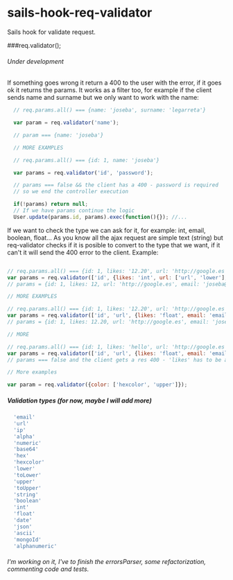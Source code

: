 # sails-hook-req-validator

Sails hook for validate request.

###req.validator();

###### Under development

If something goes wrong it return a 400 to the user with the error, if it goes ok it returns the params. It works as a filter too, for example if the client sends name and surname but we only want to work with the name:

```javascript
  // req.params.all() === {name: 'joseba', surname: 'legarreta'}

  var param = req.validator('name');

  // param === {name: 'joseba'}

  // MORE EXAMPLES

  // req.params.all() === {id: 1, name: 'joseba'}

  var params = req.validator('id', 'password');

  // params === false && the client has a 400 - password is required
  // so we end the controller execution

  if(!params) return null;
  // If we have params continue the logic
  User.update(params.id, params).exec(function(){}); //...

```

If we want to check the type we can ask for it, for example: int, email, boolean, float... As you know all the ajax request are simple text (string) but req-validator checks if it is posible to convert to the type that we want, if it can't it will send the 400 error to the client. Example:

```javascript

// req.params.all() === {id: 1, likes: '12.20', url: 'http://google.es', email: 'JOSEBA@gMaiL.com'}
var params = req.validator(['id', {likes: 'int', url: ['url', 'lower'], email: 'email'}]);
// params = {id: 1, likes: 12, url: 'http://google.es', email: 'joseba@gmail.com'}

// MORE EXAMPLES

// req.params.all() === {id: 1, likes: '12.20', url: 'http://google.es', email: 'JOSEBA@gMaiL.com'}
var params = req.validator(['id', 'url', {likes: 'float', email: 'email'}]);
// params = {id: 1, likes: 12.20, url: 'http://google.es', email: 'joseba@gmail.com'}

// MORE

// req.params.all() === {id: 1, likes: 'hello', url: 'http://google.es', email: 'JOSEBA@gMaiL.com'}
var params = req.validator(['id', 'url', {likes: 'float', email: 'email'}]);
// params === false and the client gets a res 400 - 'likes' has to be a float

// More examples

var param = req.validator({color: ['hexcolor', 'upper']});

```

##### Validation types (for now, maybe I will add more)

```javascript  
  'email'
  'url'
  'ip'
  'alpha'
  'numeric'
  'base64'
  'hex'
  'hexcolor'
  'lower'
  'toLower'
  'upper'
  'toUpper'
  'string'
  'boolean'
  'int'
  'float'
  'date'
  'json'
  'ascii'
  'mongoId'
  'alphanumeric'
```

###### I'm working on it, I've to finish the errorsParser, some refactorization, commenting code and tests.
